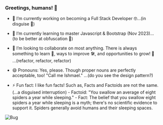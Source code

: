 ### Greetings, humans! 👋

- 🔭 I’m currently working on becoming a Full Stack Developer 🤓...(in disguise 🥸)
  
- 🌱 I’m currently learning to master Javascript & Bootstrap (Nov 2023)...(to be better at obfuscation 🥸)
  
- 👯 I’m looking to collaborate on most anything. There is always something to learn 🧠, ways to improve 🛠, and opportunities to grow! 🌿 ...(refactor, refactor, refactor)

- 😄 Pronouns: Yes, please. Though proper nouns are perfectly acceptable, too!  "Call me Ishmael." ...(do you see the design pattern?)
  
- ⚡ Fun fact: I like fun facts! Such as, Facts and Factoids are not the same.                   (...a disguised interruption)
            - Factoid: "You swallow an average of eight spiders a year while sleeping."
            - Fact: The belief that you swallow eight spiders a year while sleeping is a myth; there's no scientific evidence to support it. Spiders                          generally avoid humans and their sleeping spaces.

![Bug](bug.gif)

